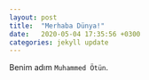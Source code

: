 ```yaml
---
layout: post
title:  "Merhaba Dünya!"
date:   2020-05-04 17:35:56 +0300
categories: jekyll update
---
```

Benim adım `Muhammed Ötün`.


[jekyll-docs]: https://jekyllrb.com/docs/home
[jekyll-gh]:   https://github.com/jekyll/jekyll
[jekyll-talk]: https://talk.jekyllrb.com/
